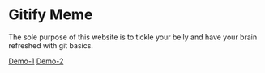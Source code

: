 # Gitify Meme

The sole purpose of this website is to tickle your belly and have your brain refreshed with git basics. 

[Demo-1](https://joshi008.github.io/gitify-meme/)  [Demo-2](https://gitify-meme.netlify.app/)
